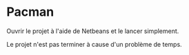 # Pacman

Ouvrir le projet à l'aide de Netbeans et le lancer simplement.

Le projet n'est pas terminer à cause d'un problème de temps.

